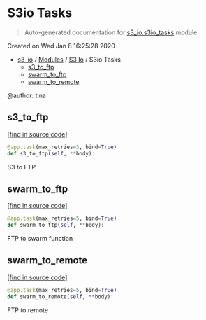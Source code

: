 # S3io Tasks

> Auto-generated documentation for [s3_io.s3io_tasks](../../s3_io/s3io_tasks.py) module.

Created on Wed Jan  8 16:25:28 2020

- [s3_io](../README.md#s3io) / [Modules](../MODULES.md#s3_io-modules) / [S3 Io](index.md#s3-io) / S3io Tasks
    - [s3_to_ftp](#s3_to_ftp)
    - [swarm_to_ftp](#swarm_to_ftp)
    - [swarm_to_remote](#swarm_to_remote)

@author: tina

## s3_to_ftp

[[find in source code]](../../s3_io/s3io_tasks.py#L119)

```python
@app.task(max_retries=3, bind=True)
def s3_to_ftp(self, **body):
```

S3 to FTP

## swarm_to_ftp

[[find in source code]](../../s3_io/s3io_tasks.py#L59)

```python
@app.task(max_retries=5, bind=True)
def swarm_to_ftp(self, **body):
```

FTP to swarm function

## swarm_to_remote

[[find in source code]](../../s3_io/s3io_tasks.py#L91)

```python
@app.task(max_retries=5, bind=True)
def swarm_to_remote(self, **body):
```

FTP to remote
